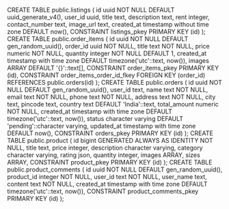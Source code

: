 
CREATE TABLE public.listings (
  id uuid NOT NULL DEFAULT uuid_generate_v4(),
  user_id uuid,
  title text,
  description text,
  rent integer,
  contact_number text,
  image_url text,
  created_at timestamp without time zone DEFAULT now(),
  CONSTRAINT listings_pkey PRIMARY KEY (id)
);
CREATE TABLE public.order_items (
  id uuid NOT NULL DEFAULT gen_random_uuid(),
  order_id uuid NOT NULL,
  title text NOT NULL,
  price numeric NOT NULL,
  quantity integer NOT NULL DEFAULT 1,
  created_at timestamp with time zone DEFAULT timezone('utc'::text, now()),
  images ARRAY DEFAULT '{}'::text[],
  CONSTRAINT order_items_pkey PRIMARY KEY (id),
  CONSTRAINT order_items_order_id_fkey FOREIGN KEY (order_id) REFERENCES public.orders(id)
);
CREATE TABLE public.orders (
  id uuid NOT NULL DEFAULT gen_random_uuid(),
  user_id text,
  name text NOT NULL,
  email text NOT NULL,
  phone text NOT NULL,
  address text NOT NULL,
  city text,
  pincode text,
  country text DEFAULT 'India'::text,
  total_amount numeric NOT NULL,
  created_at timestamp with time zone DEFAULT timezone('utc'::text, now()),
  status character varying DEFAULT 'pending'::character varying,
  updated_at timestamp with time zone DEFAULT now(),
  CONSTRAINT orders_pkey PRIMARY KEY (id)
);
CREATE TABLE public.product (
  id bigint GENERATED ALWAYS AS IDENTITY NOT NULL,
  title text,
  price integer,
  description character varying,
  category character varying,
  rating json,
  quantity integer,
  images ARRAY,
  sizes ARRAY,
  CONSTRAINT product_pkey PRIMARY KEY (id)
);
CREATE TABLE public.product_comments (
  id uuid NOT NULL DEFAULT gen_random_uuid(),
  product_id integer NOT NULL,
  user_id text NOT NULL,
  user_name text,
  content text NOT NULL,
  created_at timestamp with time zone DEFAULT timezone('utc'::text, now()),
  CONSTRAINT product_comments_pkey PRIMARY KEY (id)
);

